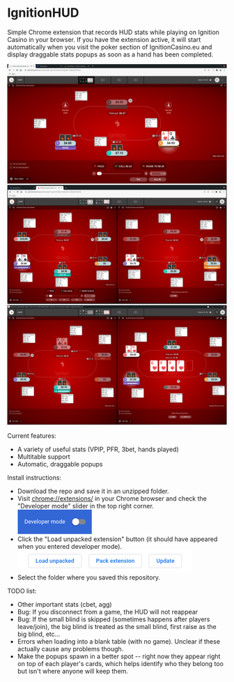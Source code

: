 # IgnitionHUD

Simple Chrome extension that records HUD stats while playing on Ignition Casino in your browser. If you have the extension active, it will start automatically when you visit the poker section of IgnitionCasino.eu and display draggable stats popups as soon as a hand has been completed.

![Screen shot](/screenshots/ss2.png?raw=true)
![Screen shot](/screenshots/ss4.png?raw=true)
![Screen shot](/screenshots/ss5.png?raw=true)

Current features:
- A variety of useful stats (VPIP, PFR, 3bet, hands played)
- Multitable support
- Automatic, draggable popups

Install instructions:
- Download the repo and save it in an unzipped folder.
- Visit <chrome://extensions/> in your Chrome browser and check the "Developer mode" slider in the top right corner.
![Developer mode](/resources/devmode.png?raw=true)
- Click the "Load unpacked extension" button (it should have appeared when you entered developer mode).
![Load unpacked extension](/resources/loadext.png?raw=true)
- Select the folder where you saved this repository.



TODO list:
- Other important stats (cbet, agg)
- Bug: If you disconnect from a game, the HUD will not reappear
- Bug: If the small blind is skipped (sometimes happens after players leave/join), the big blind is treated as the small blind, first raise as the big blind, etc...
- Errors when loading into a blank table (with no game). Unclear if these actually cause any problems though.
- Make the popups spawn in a better spot -- right now they appear right on top of each player's cards, which helps identify who they belong too but isn't where anyone will keep them.
